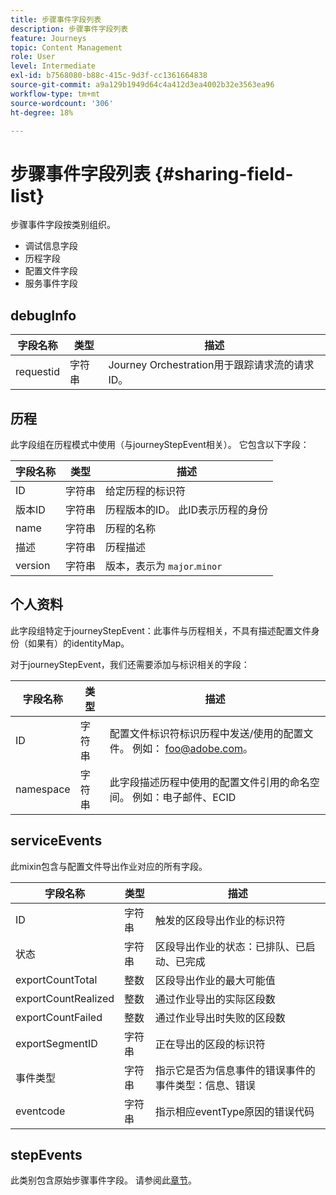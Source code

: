 ```yaml
---
title: 步骤事件字段列表
description: 步骤事件字段列表
feature: Journeys
topic: Content Management
role: User
level: Intermediate
exl-id: b7568080-b88c-415c-9d3f-cc1361664838
source-git-commit: a9a129b1949d64c4a412d3ea4002b32e3563ea96
workflow-type: tm+mt
source-wordcount: '306'
ht-degree: 18%

---
```


# 步骤事件字段列表 {#sharing-field-list}

步骤事件字段按类别组织。

* 调试信息字段
* 历程字段
* 配置文件字段
* 服务事件字段

## debugInfo

| 字段名称 | 类型 | 描述 |
|---|---|------------|
| requestid | 字符串 | Journey Orchestration用于跟踪请求流的请求ID。 |

## 历程

此字段组在历程模式中使用（与journeyStepEvent相关）。 它包含以下字段：

| 字段名称 | 类型 | 描述 |
|---|---|------------|
| ID | 字符串 | 给定历程的标识符 |
| 版本ID | 字符串 | 历程版本的ID。 此ID表示历程的身份 |
| name | 字符串 | 历程的名称 |
| 描述 | 字符串 | 历程描述 |
| version | 字符串 | 版本，表示为 `major`.`minor` |

## 个人资料

此字段组特定于journeyStepEvent：此事件与历程相关，不具有描述配置文件身份（如果有）的identityMap。

对于journeyStepEvent，我们还需要添加与标识相关的字段：

| 字段名称 | 类型 | 描述 |
|---|---|------------|
| ID | 字符串 | 配置文件标识符标识历程中发送/使用的配置文件。 例如： foo@adobe.com。 |
| namespace | 字符串 | 此字段描述历程中使用的配置文件引用的命名空间。 例如：电子邮件、ECID |

## serviceEvents

此mixin包含与配置文件导出作业对应的所有字段。

| 字段名称 | 类型 | 描述 |
|---|---|------------|
| ID | 字符串 | 触发的区段导出作业的标识符 |
| 状态 | 字符串 | 区段导出作业的状态：已排队、已启动、已完成 |
| exportCountTotal | 整数 | 区段导出作业的最大可能值 |
| exportCountRealized | 整数 | 通过作业导出的实际区段数 |
| exportCountFailed | 整数 | 通过作业导出时失败的区段数 |
| exportSegmentID | 字符串 | 正在导出的区段的标识符 |
| 事件类型 | 字符串 | 指示它是否为信息事件的错误事件的事件类型：信息、错误 |
| eventcode | 字符串 | 指示相应eventType原因的错误代码 |

## stepEvents

此类别包含原始步骤事件字段。 请参阅此[章节](../building-journeys/sharing-legacy-fields.md)。
